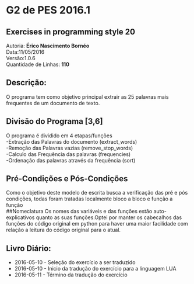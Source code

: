 # G2 de PES 2016.1
## Exercises in programming style 20
Autoria: **Érico Nascimento Bornéo**  
Data:11/05/2016  
Versão:1.0.6  
Quantidade de Linhas: **110**  
## Descrição:  
O programa tem como objetivo principal extrair as 25 palavras mais frequentes de um documento de texto.  
## Divisão do Programa [3,6]
O programa é dividido em 4 etapas/funções  
-Extração das Palavras do documento (extract_words)   
-Remoção das Palavras vazias  (remove_stop_words)  
-Calculo das Frequência das palavras  (frequencies)  
-Ordenação das palavras através da frequência  (sort)  
## Pré-Condições e Pós-Condições  
Como o objetivo deste modelo de escrita busca a verificação das pré e pós condições, todas foram tratadas localmente bloco a bloco e função a função  
##Nomeclatura
Os nomes das variáveis e das funções estão auto-explicativos quanto as suas funções.Optei por manter os cabecalhos das funções do código original em python para haver uma maior facilidade com relação a leitura do código original para o atual.
## Livro Diário:
* 2016-05-10 - Seleção do exercício a ser traduzido  
* 2016-05-10 - Inicio da tradução do exercício para a linguagem LUA
* 2016-05-11 - Término da tradução do exercício
